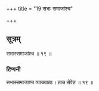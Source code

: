 +++
title = "19 सभाः समाजांश्च"

+++
## सूत्रम्
सभास्समाजांश्च ॥ १९ ॥  
### टिप्पनी
सभास्समाजाश्च व्याख्याताः। तान्न सेवेत ॥ १९ ॥  
